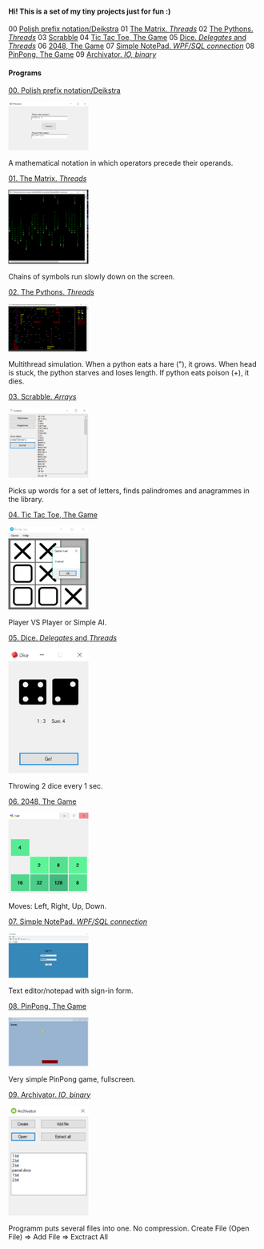 #### Hi! This is a set of my tiny projects just for fun :)
00 [Polish prefix notation/Deikstra](#00)
01 [The Matrix. *Threads*](#01)
02 [The Pythons. *Threads*](#02)
03 [Scrabble](#03)
04 [Tic Tac Toe, The Game](#04)
05 [Dice. *Delegates* and *Threads*](#05)
06 [2048, The Game](#06)
07 [Simple NotePad. *WPF/SQL connection*](#07)
08 [PinPong, The Game](#08)
09 [Archivator. *IO, binary*](#09)


#### Programs

<a href='#00' id='00' class='anchor' aria-hidden='true'>00. Polish prefix notation/Deikstra</a>

<img src="/Screenshots/00.PNG?raw=true" width="160"/>

A mathematical notation in which operators precede their operands.

<a href='#01' id='01' class='anchor' aria-hidden='true'>01. The Matrix. *Threads*</a>

<img src="/Screenshots/01.PNG?raw=true" width="160"/>

Chains of symbols run slowly down on the screen.

<a href='#02' id='02' class='anchor' aria-hidden='true'>02. The Pythons. *Threads*</a>

<img src="/Screenshots/02.PNG?raw=true" width="160"/>

Multithread simulation. When a python eats a hare ("), it grows. 
When head is stuck, the python starves and loses length. If python eats poison (+), it dies.

<a href='#03' id='03' class='anchor' aria-hidden='true'>03. Scrabble. *Arrays*</a>

<img src="/Screenshots/03.PNG?raw=true" width="160"/>

Picks up words for a set of letters, finds palindromes and anagrammes in the library.

<a href='#04' id='04' class='anchor' aria-hidden='true'>04. Tic Tac Toe, The Game</a>

<img src="/Screenshots/04.PNG?raw=true" width="160"/>

Player VS Player or Simple AI.

<a href='#05' id='05' class='anchor' aria-hidden='true'>05. Dice. *Delegates* and *Threads*</a>

<img src="/Screenshots/05.PNG?raw=true" width="160"/>

Throwing 2 dice every 1 sec.

<a href='#06' id='06' class='anchor' aria-hidden='true'>06. 2048, The Game</a>

<img src="/Screenshots/06.PNG?raw=true" width="160"/>

Moves: Left, Right, Up, Down.

<a href='#07' id='07' class='anchor' aria-hidden='true'>07. Simple NotePad. *WPF/SQL connection*</a>

<img src="/Screenshots/07.PNG?raw=true" width="160"/>

Text editor/notepad with sign-in form.

<a href='#08' id='08' class='anchor' aria-hidden='true'>08. PinPong, The Game</a>

<img src="/Screenshots/08.PNG?raw=true" width="160"/>

Very simple PinPong game, fullscreen.

<a href='#09' id='09' class='anchor' aria-hidden='true'>09. Archivator. *IO, binary*</a>

<img src="/Screenshots/09.PNG?raw=true" width="160"/>

Programm puts several files into one. No compression.
Create File (Open File) => Add File => Exctract All
